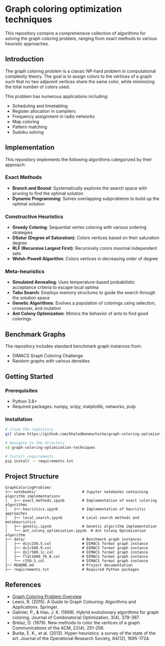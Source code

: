 # Graph coloring optimization techniques
This repository contains a comprehensive collection of algorithms for solving the graph coloring problem, ranging from exact methods to various heuristic approaches.

## Introduction

The graph coloring problem is a classic NP-hard problem in computational complexity theory. The goal is to assign colors to the vertices of a graph such that no two adjacent vertices share the same color, while minimizing the total number of colors used.

This problem has numerous applications including:
- Scheduling and timetabling
- Register allocation in compilers
- Frequency assignment in radio networks
- Map coloring
- Pattern matching
- Sudoku solving

## Implementation

This repository implements the following algorithms categorized by their approach:

### Exact Methods

- **Branch and Bound**: Systematically explores the search space with pruning to find the optimal solution
- **Dynamic Programming**: Solves overlapping subproblems to build up the optimal solution

### Constructive Heuristics

- **Greedy Coloring**: Sequential vertex coloring with various ordering strategies
- **DSatur (Degree of Saturation)**: Colors vertices based on their saturation degree
- **RLF (Recursive Largest First)**: Recursively colors maximal independent sets
- **Welsh-Powell Algorithm**: Colors vertices in decreasing order of degree

### Meta-heuristics

- **Simulated Annealing**: Uses temperature-based probabilistic acceptance criteria to escape local optima
- **Tabu Search**: Employs memory structures to guide the search through the solution space
- **Genetic Algorithms**: Evolves a population of colorings using selection, crossover, and mutation
- **Ant Colony Optimization**: Mimics the behavior of ants to find good colorings


## Benchmark Graphs

The repository includes standard benchmark graph instances from:
- DIMACS Graph Coloring Challenge
- Random graphs with various densities

## Getting Started

### Prerequisites
- Python 3.8+
- Required packages: numpy, scipy, matplotlib, networkx, pulp

### Installation

```bash
# Clone the repository
git clone https://github.com/khaledbenmachiche/graph-coloring-optimization-techniques.git

# Navigate to the directory
cd graph-coloring-optimization-techniques

# Install requirements
pip install -r requirements.txt
```

## Project Structure

```
GraphColoringProblem/
├── notebooks/                     # Jupyter notebooks containing algorithm implementations
│   ├── exact_methods.ipynb        # Implementation of exact coloring algorithms
│   ├── heuristics.ipynb           # Implementation of heuristic approaches
│   ├── local_search.ipynb         # Local search methods and metaheuristics
│   ├── genetic.ipynb              # Genetic algorithm implementation
│   └── ant_colony_optimisation.ipynb  # Ant Colony Optimization algorithm
├── data/                          # Benchmark graph instances
│   ├── dsjc250.5.col              # DIMACS format graph instance
│   ├── dsjc500.9.col              # DIMACS format graph instance
│   ├── dsjr500.1c.col             # DIMACS format graph instance
│   ├── flat1000_76_0.col          # DIMACS format graph instance
│   └── r250.5.col                 # DIMACS format graph instance
├── README.md                      # Project documentation
├── requirements.txt               # Required Python packages
```

## References

- [Graph Coloring Problem Overview](https://en.wikipedia.org/wiki/Graph_coloring)
- Lewis, R. (2015). A Guide to Graph Colouring: Algorithms and Applications. Springer.
- Galinier, P., & Hao, J. K. (1999). Hybrid evolutionary algorithms for graph coloring. Journal of Combinatorial Optimization, 3(4), 379-397.
- Brélaz, D. (1979). New methods to color the vertices of a graph. Communications of the ACM, 22(4), 251-256.
- Burke, E. K., et al. (2013). Hyper-heuristics: a survey of the state of the art. Journal of the Operational Research Society, 64(12), 1695-1724.
